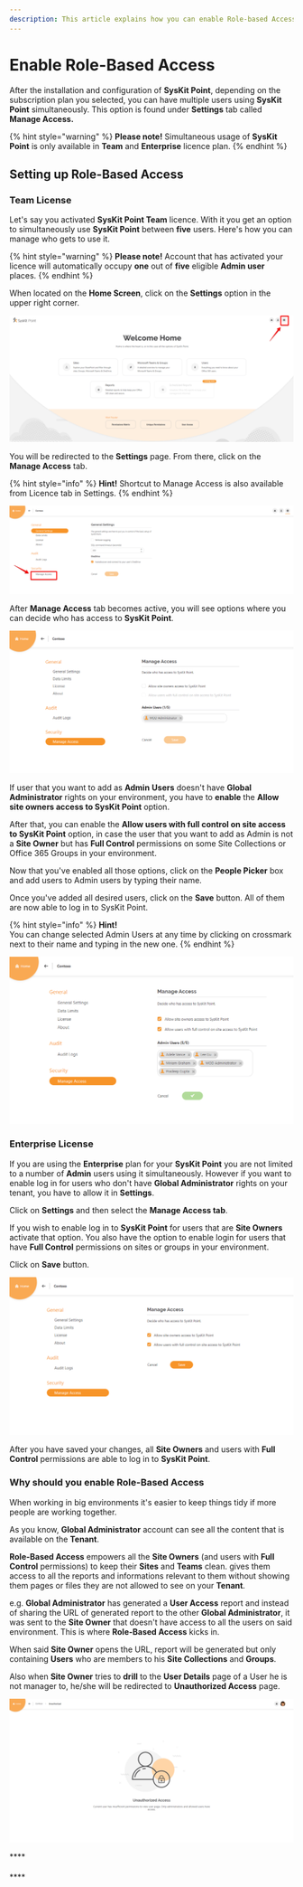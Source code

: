 ```yaml
---
description: This article explains how you can enable Role-based Access in SysKit Point.
---
```


# Enable Role-Based Access

After the installation and configuration of **SysKit Point**, depending on the subscription plan you selected, you can have multiple users using **SysKit Point** simultaneously. This option is found under **Settings** tab called **Manage Access.**

{% hint style="warning" %}
**Please note!**                                                                                                                                       Simultaneous usage of **SysKit Point** is only available in **Team** and **Enterprise** licence plan. 
{% endhint %}

## Setting up Role-Based Access

### Team License

Let's say you activated **SysKit Point Team** licence. With it you get an option to simultaneously use **SysKit Point** between **five** users. Here's how you can manage who gets to use it.

{% hint style="warning" %}
**Please note!**                                                                                                                                                                 Account that has activated your licence will automatically occupy **one** out of **five** eligible **Admin user** places.
{% endhint %}

When located on the **Home Screen**, click on the **Settings** option in the upper right corner.

![Clicking on settings from home screen](../.gitbook/assets/enable_role_based_access_1.png)

You will be redirected to the **Settings** page. From there, click on the **Manage Access** tab.

{% hint style="info" %}
**Hint!**                                                                                                                                                                      Shortcut to Manage Access is also available from Licence tab in Settings.
{% endhint %}

![Settings page overview](../.gitbook/assets/enable_role_based_access_2.png)

After **Manage Access** tab becomes active, you will see options where you can decide who has access to **SysKit Point**.

![Settings screen - Manage Access tab](../.gitbook/assets/enable_role_based_access_3.png)

If user that you want to add as **Admin** **Users** doesn't have **Global Administrator** rights on your environment, you have to **enable** the **Allow site owners access to SysKit Point** option.

After that, you can enable the **Allow users with full control on site access to SysKit Point** option, in case the user that you want to add as Admin is not a **Site Owner** but has **Full Control** permissions on some Site Collections or Office 365 Groups in your environment.

Now that you've enabled all those options, click on the **People Picker** box and add users to Admin users by typing their name.

Once you've added all desired users, click on the **Save** button. All of them are now able to log in to SysKit Point.

{% hint style="info" %}
**Hint!**  
You can change selected Admin Users at any time by clicking on crossmark next to their name and typing in the new one.
{% endhint %}

![Manage access - options enabled and users added](../.gitbook/assets/enable_role_based_access_4.png)

### Enterprise License

If you are using the **Enterprise** plan for your **SysKit Point** you are not limited to a number of **Admin** users using it simultaneously. However if you want to enable log in for users who don't have **Global Administrator** rights on your tenant, you have to allow it in **Settings**.

Click on **Settings** and then select the **Manage Access tab**. 

If you wish to enable log in to **SysKit Point** for users that are **Site Owners** activate that option. You also have the option to enable login for users that have **Full Control** permissions on sites or groups in your environment.

Click on **Save** button.

![Manage access - Enterprise Licence edition](../.gitbook/assets/enable_role_based_access_5.png)

After you have saved your changes, all **Site Owners** and users with **Full Control** permissions are able to log in to **SysKit Point**.

### Why should you enable Role-Based Access

When working in big environments it's easier to keep things tidy if more people are working together.

As you know, **Global Administrator** account can see all the content that is available on the **Tenant**.

**Role-Based Access** empowers all the **Site Owners** \(and users with **Full Control** permissions\) to keep their **Sites** and **Teams** clean. gives them access to all the reports and informations relevant to them without showing them pages or files they are not allowed to see on your **Tenant**. 

e.g. **Global Administrator** has generated a **User Access** report and instead of sharing the URL of generated report to the other **Global Administrator**, it was sent to the **Site Owner** that doesn't have access to all the users on said environment. This is where **Role-Based Access** kicks in.

When said **Site Owner** opens the URL, report will be generated but only containing **Users** who are members to his **Site Collections** and **Groups**. 

Also when **Site Owner** tries to **drill** to the **User Details** page of a User he is not manager to, he/she will be redirected to **Unauthorized Access** page.

![Unauthorized access page](../.gitbook/assets/enable_role_based_access_6.png)



\*\*\*\*

#### 

\*\*\*\*

